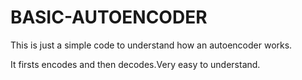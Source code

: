 # BASIC-AUTOENCODER

This is just a simple code to understand how an autoencoder works.

It firsts encodes and then decodes.Very easy to understand.

